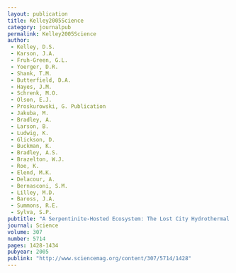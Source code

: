 ```yaml
---
layout: publication
title: Kelley2005Science
category: journalpub
permalink: Kelley2005Science
author: 
 - Kelley, D.S. 
 - Karson, J.A.
 - Fruh-Green, G.L.
 - Yoerger, D.R. 
 - Shank, T.M. 
 - Butterfield, D.A. 
 - Hayes, J.M. 
 - Schrenk, M.O. 
 - Olson, E.J. 
 - Proskurowski, G. Publication
 - Jakuba, M. 
 - Bradley, A. 
 - Larson, B. 
 - Ludwig, K. 
 - Glickson, D. 
 - Buckman, K. 
 - Bradley, A.S.
 - Brazelton, W.J. 
 - Roe, K. 
 - Elend, M.K. 
 - Delacour, A. 
 - Bernasconi, S.M.
 - Lilley, M.D. 
 - Baross, J.A. 
 - Summons, R.E. 
 - Sylva, S.P. 
pubtitle: "A Serpentinite-Hosted Ecosystem: The Lost City Hydrothermal Field"
journal: Science 
volume: 307 
number: 5714 
pages: 1428-1434 
pubyear: 2005
publink: "http://www.sciencemag.org/content/307/5714/1428"
---
```

